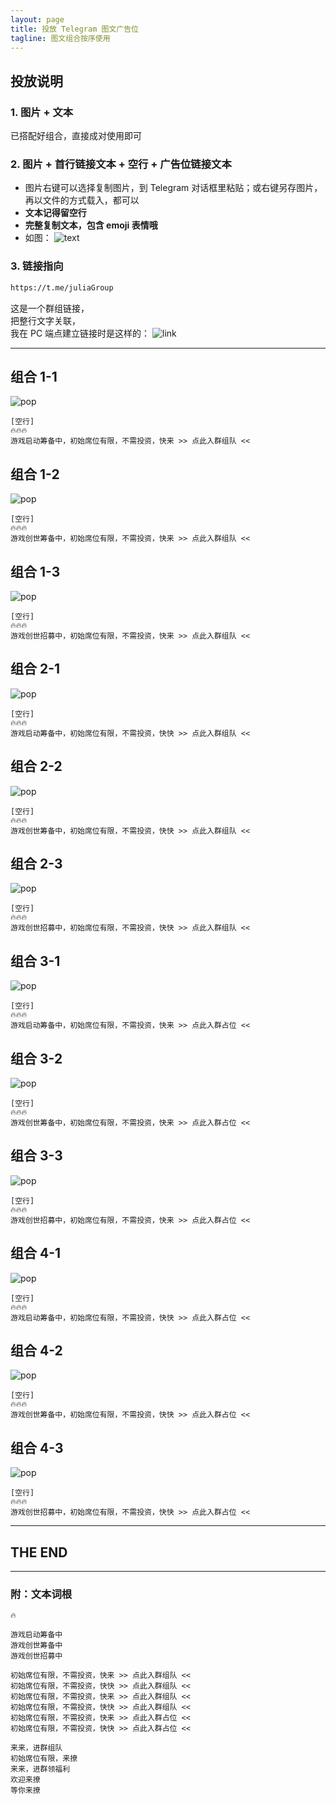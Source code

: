 ```yaml
---
layout: page
title: 投放 Telegram 图文广告位
tagline: 图文组合按序使用
---
```



## 投放说明


### 1. 图片 + 文本

已搭配好组合，直接成对使用即可


### 2. 图片 + 首行链接文本 + 空行 + 广告位链接文本

- 图片右键可以选择复制图片，到 Telegram 对话框里粘贴；或右键另存图片，再以文件的方式载入，都可以
- **文本记得留空行**
- **完整复制文本，包含 emoji 表情哦**
- 如图：
  ![text](/assets/pops/cindy_text.png)



### 3. 链接指向

```markdown
https://t.me/juliaGroup
```

这是一个群组链接，<br>
把整行文字关联，<br>
我在 PC 端点建立链接时是这样的：
![link](/assets/pops/cindy_link.png)



---

## 组合 1-1

![pop](/assets/pops/cindy01.jpg)

```text
[空行]
🔥🔥🔥
游戏启动筹备中，初始席位有限，不需投资，快来 >> 点此入群组队 <<
```


## 组合 1-2

![pop](/assets/pops/cindy02.jpg)

```text
[空行]
🔥🔥🔥
游戏创世筹备中，初始席位有限，不需投资，快来 >> 点此入群组队 <<
```


## 组合 1-3

![pop](/assets/pops/cindy03.jpg)

```text
[空行]
🔥🔥🔥
游戏创世招募中，初始席位有限，不需投资，快来 >> 点此入群组队 <<
```



## 组合 2-1

![pop](/assets/pops/cindy11.jpg)

```text
[空行]
🔥🔥🔥
游戏启动筹备中，初始席位有限，不需投资，快快 >> 点此入群组队 <<
```


## 组合 2-2

![pop](/assets/pops/cindy12.jpg)

```text
[空行]
🔥🔥🔥
游戏创世筹备中，初始席位有限，不需投资，快快 >> 点此入群组队 <<
```


## 组合 2-3

![pop](/assets/pops/cindy13.jpg)

```text
[空行]
🔥🔥🔥
游戏创世招募中，初始席位有限，不需投资，快快 >> 点此入群组队 <<
```





## 组合 3-1

![pop](/assets/pops/cindy21.jpg)

```text
[空行]
🔥🔥🔥
游戏启动筹备中，初始席位有限，不需投资，快来 >> 点此入群占位 <<
```


## 组合 3-2

![pop](/assets/pops/cindy22.jpg)

```text
[空行]
🔥🔥🔥
游戏创世筹备中，初始席位有限，不需投资，快来 >> 点此入群占位 <<
```


## 组合 3-3

![pop](/assets/pops/cindy23.jpg)

```text
[空行]
🔥🔥🔥
游戏创世招募中，初始席位有限，不需投资，快来 >> 点此入群占位 <<
```




## 组合 4-1

![pop](/assets/pops/cindy31.jpg)

```text
[空行]
🔥🔥🔥
游戏启动筹备中，初始席位有限，不需投资，快快 >> 点此入群占位 <<
```


## 组合 4-2

![pop](/assets/pops/cindy32.jpg)

```text
[空行]
🔥🔥🔥
游戏创世筹备中，初始席位有限，不需投资，快快 >> 点此入群占位 <<
```


## 组合 4-3

![pop](/assets/pops/cindy33.jpg)

```text
[空行]
🔥🔥🔥
游戏创世招募中，初始席位有限，不需投资，快快 >> 点此入群占位 <<
```


---

## THE END

---

### 附：文本词根

```text
🔥

游戏启动筹备中
游戏创世筹备中
游戏创世招募中

初始席位有限，不需投资，快来 >> 点此入群组队 <<
初始席位有限，不需投资，快快 >> 点此入群组队 <<
初始席位有限，不需投资，快来 >> 点此入群组队 <<
初始席位有限，不需投资，快快 >> 点此入群组队 <<
初始席位有限，不需投资，快来 >> 点此入群占位 <<
初始席位有限，不需投资，快快 >> 点此入群占位 <<

来来，进群组队
初始席位有限，来撩
来来，进群领福利
欢迎来撩
等你来撩
```
